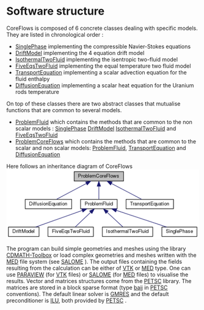 Software structure   
==================

CoreFlows is composed of 6 concrete classes dealing with specific models. They are listed in chronological order :

- [SinglePhase](../Models/inc/SinglePhase.hxx) implementing the compressible Navier-Stokes equations 
- [DriftModel](../Models/inc/DriftModel.hxx) implementing the 4 equation drift model
- [IsothermalTwoFluid](../Models/inc/IsothermalTwoFluid.hxx) implementing the isentropic two-fluid model 
- [FiveEqsTwoFluid](../Models/inc/FiveEqsTwoFluid.hxx) implementing the equal temperature two fluid model 
- [TransportEquation](../Models/inc/TransportEquation.hxx) implementing a scalar advection equation for the fluid enthalpy 
- [DiffusionEquation](../Models/inc/DiffusionEquation.hxx) implementing a scalar heat equation for the Uranium rods temperature 

On top of these classes there are two abstract classes that mutualise functions
that are common to several models.
- [ProblemFluid](../Models/inc/ProblemFluid.hxx) which contains the methods that are common to the non
scalar models : [SinglePhase](../Models/inc/SinglePhase.hxx) [DriftModel](../Models/inc/DriftModel.hxx) [IsothermalTwoFluid](../Models/inc/IsothermalTwoFluid.hxx) and [FiveEqsTwoFluid](../Models/inc/FiveEqsTwoFluid.hxx)
- [ProblemCoreFlows](../Models/inc/ProblemCoreFlows.hxx) which contains the methods that are common to the scalar and non scalar models: [ProblemFluid](../Models/inc/ProblemFluid.hxx), [TransportEquation](../Models/inc/TransportEquation.hxx) and [DiffusionEquation](../Models/inc/DiffusionEquation.hxx)

Here follows an inheritance diagram of CoreFlows  
![CoreFlows inheritance diagram](Figures/classProblemCoreFlows__inherit__graph.png)


The program can build simple geometries and meshes using the library [CDMATH-Toolbox](https://github.com/ndjinga/CDMATH) or load complex geometries and meshes written with the [MED](https://www.salome-platform.org/user-section/about/med) file system (see [SALOME](https://www.salome-platform.org/) ). The output files containing the fields resulting from the calculation can be either of [VTK](https://vtk.org/) or [MED](https://www.salome-platform.org/user-section/about/med) type. One can use [PARAVIEW](https://www.paraview.org/) (for [VTK](https://vtk.org/) files) or [SALOME](https://www.salome-platform.org/) (for [MED](https://www.salome-platform.org/user-section/about/med) files) to visualise the results.
Vector and matrices structures come from the [PETSC](https://www.mcs.anl.gov/petsc/) library. The matrices are stored in a block sparse format (type [baij](https://www.mcs.anl.gov/petsc/petsc-current/docs/manualpages/Mat/MATBAIJ.html) in [PETSC](https://www.mcs.anl.gov/petsc/) conventions). The default linear solver is [GMRES](https://www.mcs.anl.gov/petsc/petsc-current/docs/manualpages/KSP/KSPGMRES.html) and the default preconditioner is [ILU](https://www.mcs.anl.gov/petsc/petsc-current/docs/manualpages/PC/PCILU.html), both provided
by [PETSC](https://www.mcs.anl.gov/petsc/) .



